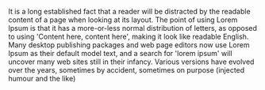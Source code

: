 It is a long established fact that a reader will be distracted by the readable content
of a page when looking at its layout. The point of using Lorem Ipsum is that it has
a more-or-less normal distribution of letters, as opposed to using 'Content here,
content here', making it look like readable English. Many desktop publishing packages and
web page editors now use Lorem Ipsum as their default model text, and a search for 'lorem
ipsum' will uncover many web sites still in their infancy. Various versions have evolved
over the years, sometimes by accident, sometimes on purpose (injected humour and the like)
